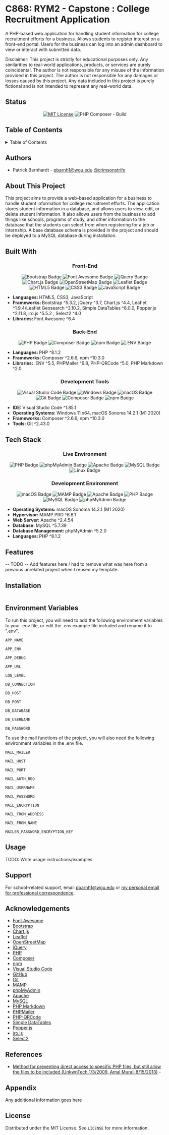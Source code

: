 
# C868: RYM2 - Capstone : College Recruitment Application

A PHP-based web application for handling student information for college recruitment efforts for a business.  Allows students to register interest on a front-end portal. Users for the business can log into an admin dashboard to view or interact with submitted data.

Disclaimer: This project is strictly for educational purposes only.  Any similarities to real-world applications, products, or services are purely coincidental.  The author is not responsible for any misuse of the information provided in this project. The author is not responsible for any damages or losses caused by this project. Any data included in this project is purely fictional and is not intended to represent any real-world data.

## Status

<div align="center">

[![MIT License](https://img.shields.io/badge/License-MIT-green.svg)](./LICENSE)
![PHP Composer - Build](https://github.com/crimsonstrife/rym2/actions/workflows/php.yml/badge.svg)

</div>

## Table of Contents

<details>

<summary>Table of Contents</summary>

- [C868: RYM2 - Capstone : College Recruitment Application](#c868-rym2---capstone--college-recruitment-application)
  - [Status](#status)
  - [Table of Contents](#table-of-contents)
  - [Authors](#authors)
  - [About This Project](#about-this-project)
  - [Built With](#built-with)
    - [Front-End](#front-end)
    - [Back-End](#back-end)
    - [Development Tools](#development-tools)
  - [Tech Stack](#tech-stack)
    - [Live Environment](#live-environment)
    - [Development Environment](#development-environment)
  - [Features](#features)
  - [Installation](#installation)
  - [Environment Variables](#environment-variables)
  - [Usage](#usage)
  - [Support](#support)
  - [Acknowledgements](#acknowledgements)
  - [References](#references)
  - [Appendix](#appendix)
  - [License](#license)

</details>

## Authors

- Patrick Barnhardt - [pbarnh1@wgu.edu](mailto:pbarnh1@wgu.edu) [@crimsonstrife](https://www.github.com/crimsonstrife)

## About This Project

This project aims to provide a web-based application for a business to handle student information for college recruitment efforts.  The application stores student information in a database, and allows users to view, edit, or delete student information.  It also allows users from the business to add things like schools, programs of study, and other information to the database that the students can select from when registering for a job or internship.  A base database schema is provided in the project and should be deployed to a MySQL database during installation.

## Built With

<div align="center">

### Front-End

![Bootstrap Badge](https://img.shields.io/badge/Bootstrap-7952B3?logo=bootstrap&logoColor=fff&style=for-the-badge)
![Font Awesome Badge](https://img.shields.io/badge/Font%20Awesome-528DD7?logo=fontawesome&logoColor=fff&style=for-the-badge)
![jQuery Badge](https://img.shields.io/badge/jQuery-0769AD?logo=jquery&logoColor=fff&style=for-the-badge)
![Chart.js Badge](https://img.shields.io/badge/Chart.js-FF6384?logo=chartdotjs&logoColor=fff&style=for-the-badge)
![OpenStreetMap Badge](https://img.shields.io/badge/OpenStreetMap-7EBC6F?logo=openstreetmap&logoColor=fff&style=for-the-badge)
![Leaflet Badge](https://img.shields.io/badge/Leaflet-199900?logo=leaflet&logoColor=fff&style=for-the-badge)
![HTML5 Badge](https://img.shields.io/badge/HTML5-E34F26?logo=html5&logoColor=fff&style=for-the-badge)
![CSS3 Badge](https://img.shields.io/badge/CSS3-1572B6?logo=css3&logoColor=fff&style=for-the-badge)
![JavaScript Badge](https://img.shields.io/badge/JavaScript-F7DF1E?logo=javascript&logoColor=000&style=for-the-badge)

<div align="left">

- <b>Languages: </b> HTML5, CSS3, JavaScript
- <b>Frameworks: </b> Bootstrap ^5.3.2, jQuery ^3.7, Chart.js ^4.4, Leaflet ^1.9.4/Leaflet Geosearch ^3.10.2, Simple DataTables ^8.0.0, Popper.js ^2.11.8, iro.js ^5.5.2 , Select2 ^4.0
- <b>Libraries: </b> Font Awesome ^6.4

</div>

### Back-End

![PHP Badge](https://img.shields.io/badge/PHP-777BB4?logo=php&logoColor=fff&style=for-the-badge)
![Composer Badge](https://img.shields.io/badge/Composer-885630?logo=composer&logoColor=fff&style=for-the-badge)
![npm Badge](https://img.shields.io/badge/npm-CB3837?logo=npm&logoColor=fff&style=for-the-badge)
![.ENV Badge](https://img.shields.io/badge/.ENV-ECD53F?logo=dotenv&logoColor=000&style=for-the-badge)

<div align="left">

- <b>Languages: </b> PHP ^8.1.2
- <b>Frameworks: </b> Composer ^2.6.6, npm ^10.3.0
- <b>Libraries: </b> .ENV ^5.5, PHPMailer ^6.8, PHP-QRCode ^5.0, PHP Markdown ^2.0

</div>

</div>

<div align="center">

### Development Tools

![Visual Studio Code Badge](https://img.shields.io/badge/Visual%20Studio%20Code-007ACC?logo=visualstudiocode&logoColor=fff&style=for-the-badge)
![Windows Badge](https://img.shields.io/badge/Windows-0078D4?logo=windows&logoColor=fff&style=for-the-badge)
![macOS Badge](https://img.shields.io/badge/macOS-000?logo=macos&logoColor=fff&style=for-the-badge)
![Git Badge](https://img.shields.io/badge/Git-F05032?logo=git&logoColor=fff&style=for-the-badge)
![Composer Badge](https://img.shields.io/badge/Composer-885630?logo=composer&logoColor=fff&style=for-the-badge)
![npm Badge](https://img.shields.io/badge/npm-CB3837?logo=npm&logoColor=fff&style=for-the-badge)

<div align="left">

- <b>IDE: </b> Visual Studio Code ^1.85.1
- <b>Operating Systems: </b> Windows 11 x64, macOS Sonoma 14.2.1 (M1 2020)
- <b>Frameworks: </b> Composer ^2.6.6, npm ^10.3.0
- <b>Tools: </b> Git ^2.43.0

</div>

</div>

## Tech Stack

<div align="center">

### Live Environment

![PHP Badge](https://img.shields.io/badge/PHP-777BB4?logo=php&logoColor=fff&style=for-the-badge)
![phpMyAdmin Badge](https://img.shields.io/badge/phpMyAdmin-6C78AF?logo=phpmyadmin&logoColor=fff&style=for-the-badge)
![Apache Badge](https://img.shields.io/badge/Apache-D22128?logo=apache&logoColor=fff&style=for-the-badge)
![MySQL Badge](https://img.shields.io/badge/MySQL-4479A1?logo=mysql&logoColor=fff&style=for-the-badge)
![Linux Badge](https://img.shields.io/badge/Linux-FCC624?logo=linux&logoColor=000&style=for-the-badge)

</div>

<div align="center">

### Development Environment

![macOS Badge](https://img.shields.io/badge/macOS-000?logo=macos&logoColor=fff&style=for-the-badge)
![MAMP Badge](https://img.shields.io/badge/MAMP-02749C?logo=mamp&logoColor=fff&style=for-the-badge)
![Apache Badge](https://img.shields.io/badge/Apache-D22128?logo=apache&logoColor=fff&style=for-the-badge)
![PHP Badge](https://img.shields.io/badge/PHP-777BB4?logo=php&logoColor=fff&style=for-the-badge)
![MySQL Badge](https://img.shields.io/badge/MySQL-4479A1?logo=mysql&logoColor=fff&style=for-the-badge)
![phpMyAdmin Badge](https://img.shields.io/badge/phpMyAdmin-6C78AF?logo=phpmyadmin&logoColor=fff&style=for-the-badge)

<div align="left">

- <b>Operating Systems: </b> macOS Sonoma 14.2.1 (M1 2020)
- <b>Hypervisor: </b> MAMP PRO ^6.8.1
- <b>Web Server: </b> Apache ^2.4.54
- <b>Database: </b> MySQL ^5.7.39
- <b>Database Management: </b> phpMyAdmin ^5.2.0
- <b>Languages: </b> PHP ^8.1.2

</div>

</div>

## Features

-- TODO -- Add features here / had to remove what was here from a previous unrelated project when I reused my template.

## Installation

```bash

```

## Environment Variables

To run this project, you will need to add the following environment variables to your .env file, or edit the .env.example file included and rename it to ".env".

`APP_NAME`

`APP_ENV`

`APP_DEBUG`

`APP_URL`

`LOG_LEVEL`

`DB_CONNECTION`

`DB_HOST`

`DB_PORT`

`DB_DATABASE`

`DB_USERNAME`

`DB_PASSWORD`

To use the mail functions of the project, you will also need the following environment variables in the .env file.

`MAIL_MAILER`

`MAIL_HOST`

`MAIL_PORT`

`MAIL_AUTH_REQ`

`MAIL_USERNAME`

`MAIL_PASSWORD`

`MAIL_ENCRYPTION`

`MAIL_FROM_ADDRESS`

`MAIL_FROM_NAME`

`MAILER_PASSWORD_ENCRYPTION_KEY`

## Usage

TODO: Write usage instructions/examples

## Support

For school-related support, email [pbarnh1@wgu.edu](mailto:pbarnh1@wgu.edu) or [my personal email for professional correspondence](contact@patrickbarnhardt.info).

## Acknowledgements

- [Font Awesome](https://fontawesome.com/)
- [Bootstrap](https://getbootstrap.com/)
- [Chart.js](https://www.chartjs.org/)
- [Leaflet](https://leafletjs.com/)
- [OpenStreetMap](https://www.openstreetmap.org/)
- [jQuery](https://jquery.com/)
- [PHP](https://www.php.net/)
- [Composer](https://getcomposer.org/)
- [npm](https://www.npmjs.com/)
- [Visual Studio Code](https://code.visualstudio.com/)
- [GitHub](https://www.github.com/)
- [Git](https://git-scm.com/)
- [MAMP](https://www.mamp.info/)
- [phpMyAdmin](https://www.phpmyadmin.net/)
- [Apache](https://httpd.apache.org/)
- [MySQL](https://www.mysql.com/)
- [PHP Markdown](https://github.com/michelf/php-markdown)
- [PHPMailer](https://github.com/PHPMailer/PHPMailer)
- [PHP-QRCode](https://github.com/chillerlan/php-qrcode)
- [Simple DataTables](https://github.com/survos/SurvosSimpleDatatablesBundle)
- [Popper.js](https://popper.js.org/)
- [iro.js](https://iro.js.org/)
- [Select2](https://select2.org/)

## References

- [Method for preventing direct access to specific PHP files, but still allow the files to be included (UnkwnTech 1/3/2009, Amal Murali 8/15/2013)](https://stackoverflow.com/questions/409496/prevent-direct-access-to-a-php-include-file/409515#409515) -

## Appendix

Any additional information goes here

## License

Distributed under the MIT License. See `LICENSE` for more information.
